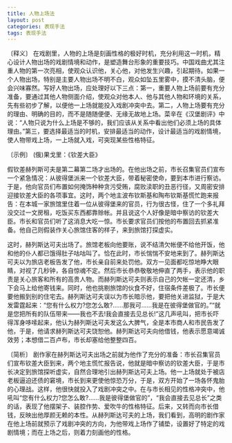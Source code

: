 ```yaml
---
title: 人物上场法
layout: post
categories: 表现手法
tags: 表现手法
---
```


〔释义〕 在戏剧里，人物的上场是刻画性格的极好时机，充分利用这一时机，精心设计人物出场的戏剧情境和动作，是塑造舞台形象的重要技巧。中国戏曲尤其注重人物的第一次亮相，使观众认识他，关心他，对他发生兴趣，引起期待。如果一个人物出场，特别是主要人物出场不明不白，观众如坠五里雾中，摸不清头脑，便会兴味寡然。写好人物出场，应处理好以下三点：第一，重要人物上场前要有充分准备，要通过其他人物侧面介绍，使观众对他本人、他与其他人物和环境的关系，先有些初步了解，以便他一上场就能投入戏剧冲突中去。第二，人物上场要有充分的理由、明确的目的，而不是随随便便、无缘无故地上场。菜辛在《汉堡剧评》中说：“人物只说为什么上场是不够的，我们应该从关系中看出他们必须上场的具体理由。”第三，要选择最适当的时机，安排最适当的动作，设计最适当的戏剧情境，使人物带戏上场，一上场就入戏，可突现某些性格特征。

〔示例〕 (俄)果戈里：《钦差大臣》

假钦差赫列斯可夫是第二幕第二场才出场的。在他出场之前，市长召集官员们宣布一个紧急情况：从彼得堡派来一个钦差大臣，带着秘密使命，要到本市进行察访。于是，他向官员们布置如何掩饰种种贪污受贿，腐败渎职的丑恶行径，又周密安排迎接钦差大臣的各项事宜。这时，两个地主波布钦斯基和陶布钦斯基慌忙跑来报告：在本城一家旅馆里住着一位从彼得堡来的官员，行为很古怪，住了一个多礼拜没交过一文房租，吃饭买东西都靠赊帐。并且说这个人好像是暗中察访的钦差大臣。市长和官员们听了这消息大吃一惊。市长要求官员们按他的布置回去抓紧准备。他自己则假装作关心旅馆住客的样子，来到旅馆打探虚实。

这时，赫列斯达可夫出场了。旅馆老板向他要账，说不结清欠帐便不给他开饭，他和他的仆人都已饿得肚子咕咕叫了。恰在此时，市长惴惴不安地来到了。赫列斯达可夫以为旅店老板告发了他，市长亲自前来处罚他。双方一见面都吃惊地睁大眼睛，对视了几秒钟，各自惊魂不定。然后市长恭恭敬敬地伸直了两手，表示他的职责是关心旅客和所有的高贵人物。而赫列斯达可夫则表示自己的欠帐一定还清，乡下会马上给他寄钱来。同时，他也挑剔旅馆的伙食不好，住宿条件差极了。市长便要他搬到别的住宅去。赫列斯达可夫误以为市长暗示他，要把他关进监狱，于是大发雷霆起来：“您有什么权力?您怎么敢?……那我可……我是在彼得堡做官的。”“就是您把所有的队伍带来——我也不去!我会直接去见总长!”这几声吼叫，把市长吓得浑身哆嗦起来，他认为赫列斯达可夫发这么大脾气，全是本市商人和市民告发了他，于是，他请求赫列斯达可夫饶恕他。赫列斯达可夫向他借钱，他表示愿意竭诚效劳；本想借二百卢布，市长却塞给他整整四百。

〔简析〕 剧作家在赫列斯达可夫出场之前就为他作了充分的准备：市长召集官员们宣布钦差大臣到来，两个地主慌忙报告说，他就是暗中察访的钦差大臣，于是市长决定到旅馆探听虚实，自然合理地引出赫列斯达可夫上场。他一上场就处于被店老板逼迫还债的窘境，市长到来更使他惊恐万分，于是，双方开始了一场各怀鬼胎的心理战。这样，他很快就投入了戏剧冲突之中。在与市长相见的性格冲突中，他吼叫“您有什么权力?您怎么敢?……我是彼得堡做官的”，“我会直接去见总长”之类的话，表现了他摆架子、装腔作势、爱吹牛的性格特征。后来，又转而向市长借钱，反映出他厚颜无赖的本性。从赫列斯达可夫的上场，我们看到，高明的剧作家在他上场前就预示了戏剧冲突的方向，为他带戏上场作了铺垫，设置好了特定的戏剧情境；而在上场之后，则着力刻画他的性格。 